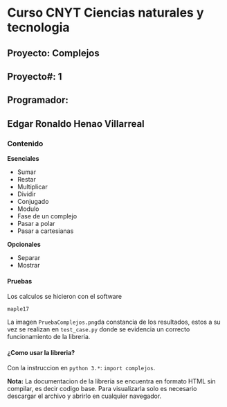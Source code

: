 # Curso CNYT Ciencias naturales y tecnologia
## Proyecto: Complejos
## Proyecto#: 1
## Programador: 
## Edgar Ronaldo Henao Villarreal

### Contenido
__Esenciales__
- Sumar
- Restar
- Multiplicar
- Dividir
- Conjugado
- Modulo
- Fase de un complejo
- Pasar a polar
- Pasar a cartesianas

__Opcionales__
- Separar
- Mostrar

#### Pruebas
Los calculos se hicieron con el software 
``` 
maple17 
```
La imagen ```PruebaComplejos.png```da constancia de los resultados, estos a su vez
se realizan en ```test_case.py``` donde se evidencia un correcto funcionamiento de 
la libreria.

#### ¿Como usar la libreria?
Con la instruccion en ```python 3.*```:
```import complejos```.

__Nota:__ La documentacion de la libreria se encuentra en formato HTML sin compilar, es decir codigo base. Para visualizarla solo es necesario descargar el archivo y abrirlo en cualquier navegador.

